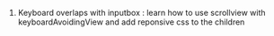 1) Keyboard overlaps with inputbox : learn how to use scrollview with keyboardAvoidingView and add reponsive css to the children